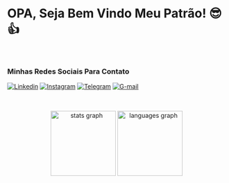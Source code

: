 # OPA, Seja Bem Vindo Meu Patrão! 😎👍

<br>

### Minhas Redes Sociais Para Contato



[![Linkedin](https://img.shields.io/badge/LinkedIn-0077B5?style=for-the-badge&logo=linkedin&logoColor=white)](https://www.linkedin.com/in/wilgnerjr/)
[![Instagram](https://img.shields.io/badge/Instagram-white?style=for-the-badge&logo=instagram&logoColor=red)](https://www.instagram.com/wilgner2003)
[![Telegram](https://img.shields.io/badge/Telegram-2CA5E0?style=for-the-badge&logo=telegram&logoColor=white)](https://t.me/wilgner2003)
[![G-mail](https://img.shields.io/badge/Gmail-D14836?style=for-the-badge&logo=gmail&logoColor=white)](https://www.wilgnerbento@gmail.com)

<br>

<br clear="both">

<div align="center">
  <img src="https://github-readme-stats.vercel.app/api?username=wilgnerjr&hide_title=false&hide_rank=false&show_icons=true&include_all_commits=true&count_private=true&disable_animations=false&theme=default&locale=en&hide_border=false&order=1" height="150" alt="stats graph"  />
  <img src="https://github-readme-stats.vercel.app/api/top-langs?username=wilgnerjr&locale=en&hide_title=false&layout=compact&card_width=320&langs_count=5&theme=default&hide_border=true&order=2" height="150" alt="languages graph"  />
</div>

###

